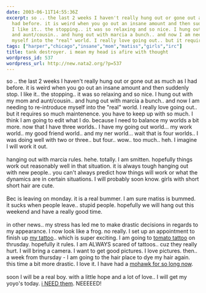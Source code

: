 ```yaml
---
date: 2003-06-11T14:55:36Z
excerpt: so .. the last 2 weeks I haven't really hung out or gone out as much as I
  had before. it is weird when you go out an insane amount and then suddenly stop.
  I like it.. the stopping.. it was so relaxing and so nice. I hung out with my mom
  and aunt/cousin.. and hung out with marcia a bunch.. and now I am needing to re-introduce
  myself into the "real" world. I really love going out.. but it requires...
tags: ["harper","chicago","insane","mom","matiss","girls","irc"]
title: tank destroyer. i mean my head is afire with thought
wordpress_id: 537
wordpress_url: http://new.nata2.org/?p=537
---
```


so .. the last 2 weeks I haven't really hung out or gone out as much as I had before. it is weird when you go out an insane amount and then suddenly stop. I like it.. the stopping.. it was so relaxing and so nice. I hung out with my mom and aunt/cousin.. and hung out with marcia a bunch.. and now I am needing to re-introduce myself into the "real" world. I really love going out.. but it requires so much maintenence. you have to keep up with so much. I think I am going to edit what I do. because I need to balance my worlds a bit more. now that I have three worlds.. I have my going out world... my work world.. my good friend world.. and my ner world... wait that is four worlds.. I was doing well with two or three.. but four.. wow.. too much.. heh. I imagine I will work it out. <br/><bR>hanging out with marcia rules. hehe. totally. I am smitten. hopefully things work out reasonably well in that situation. it is always tough hanging out with new people.. you can't always predict how things will work or what the dynamics are in certain situations. I will probably soon know. girls with short short hair are cute. <br/><br/>Bec is leaving on monday. it is a real bummer. I am sure matiss is bummed. it sucks when people leave.. stupid people. hopefully we will hang out this weekend and have a really good time. <br/><br/>in other news.. my stress has led me to make drastic decisions in regards to my appearance. I now look like a frog. no really. I set up an appointment to finish up <a href="https://web.archive.org/web/20030814003134/http://www.nata2.info//?path=pictures/harper/tattoo">my tattoo</a>.. which is super exciting. I am going to <a href="http://tomatotattoo.com">tomato tattoo</a> on thrusday. hopefully it rules. I am ALWAYS scared of tattoos.. cuz they really hurt. I will bring a camera. I want to get good pictures. I love pictures. then.. a week from thursday - I am going to the hair place to dye my hair again. this time a bit more drastic. I love it. I have had a <a href="https://web.archive.org/web/20030814003134/http://www.nata2.info//?path=pictures%2Fharper%2Fme&amp;img=haircut%20023.jpg">mohawk for so long now</a>. <br/><br/>soon I will be a real boy. with a little hope and a lot of love.. I will get my yoyo's today. <a href="https://web.archive.org/web/20030814003134/http://www.nata2.info//?path=pictures%2Fharper%2Fme&amp;img=Chicago%20016.jpg">i NEED them</a>. NEEEEED!
